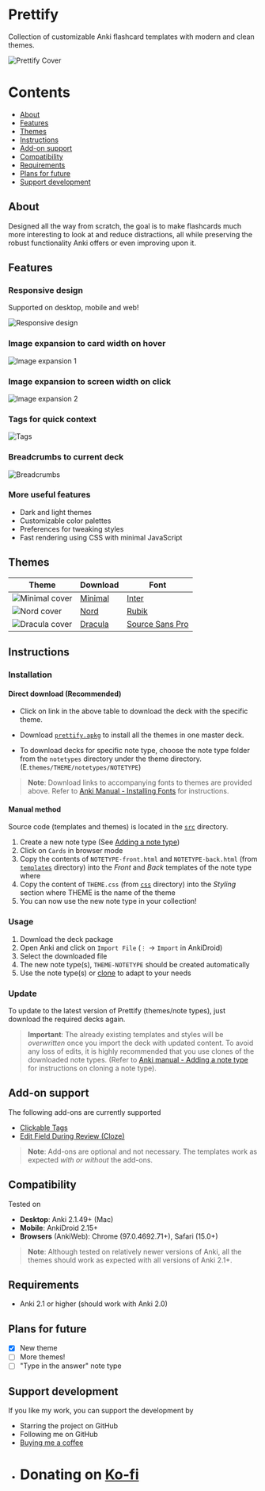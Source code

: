 # Prettify

Collection of customizable Anki flashcard templates with modern and clean themes.

![Prettify Cover](res/images/prettify-cover.png)

# Contents

- [About](#about)
- [Features](#features)
- [Themes](#themes)
- [Instructions](#instructions)
- [Add-on support](#add-on-support)
- [Compatibility](#compatibility)
- [Requirements](#requirements)
- [Plans for future](#plans-for-future)
- [Support development](#support-development)

## About

Designed all the way from scratch, the goal is to make flashcards much more interesting to look at and reduce distractions, all while preserving the robust functionality Anki offers or even improving upon it.

## Features

### Responsive design

Supported on desktop, mobile and web!

![Responsive design](res/images/prettify-responsive.png)

### Image expansion to card width on hover

![Image expansion 1](res/gifs/images-1.gif)

### Image expansion to screen width on click

![Image expansion 2](res/gifs/images-2.gif)

### Tags for quick context

![Tags](res/gifs/tags.gif)

### Breadcrumbs to current deck

![Breadcrumbs](res/images/breadcrumbs.png)

### More useful features

- Dark and light themes
- Customizable color palettes
- Preferences for tweaking styles
- Fast rendering using CSS with minimal JavaScript

## Themes

| Theme                                          | Download                                        | Font                                                                 |
| ---------------------------------------------- | ----------------------------------------------- | -------------------------------------------------------------------- |
| ![Minimal cover](res/images/minimal-cover.png) | [Minimal](themes/minimal/prettify-minimal.apkg) | [Inter](https://rsms.me/inter/)                                      |
| ![Nord cover](res/images/nord-cover.png)       | [Nord](themes/nord/prettify-nord.apkg)          | [Rubik](https://rsms.me/inter/)                                      |
| ![Dracula cover](res/images/dracula-cover.png) | [Dracula](themes/dracula/prettify-dracula.apkg) | [Source Sans Pro](https://fonts.google.com/specimen/Source+Sans+Pro) |

## Instructions

### Installation

#### Direct download (Recommended)

- Click on link in the above table to download the deck with the specific theme.

- Download [`prettify.apkg`](prettify.apkg) to install all the themes in one master deck.

- To download decks for specific note type, choose the note type folder from the `notetypes` directory under the theme directory. (E.`themes/THEME/notetypes/NOTETYPE`)

> **Note**: Download links to accompanying fonts to themes are provided above. Refer to [Anki Manual - Installing Fonts](https://docs.ankiweb.net/templates/styling.html#installing-fonts) for instructions.

#### Manual method

Source code (templates and themes) is located in the [`src`](src) directory.

1. Create a new note type (See [Adding a note type](https://docs.ankiweb.net/editing.html#adding-a-note-type))
2. Click on `Cards` in browser mode
3. Copy the contents of `NOTETYPE-front.html` and `NOTETYPE-back.html` (from [`templates`](src/templates/default/) directory) into the _Front_ and _Back_ templates of the note type where
4. Copy the content of `THEME.css` (from [`css`](/src/styles/css) directory) into the _Styling_ section where THEME is the name of the theme
5. You can now use the new note type in your collection!

### Usage

1. Download the deck package
2. Open Anki and click on `Import File` (`⋮` -> `Import` in AnkiDroid)
3. Select the downloaded file
4. The new note type(s), `THEME-NOTETYPE` should be created automatically
5. Use the note type(s) or [clone](https://docs.ankiweb.net/editing.html#adding-a-note-type) to adapt to your needs

### Update

To update to the latest version of Prettify (themes/note types), just download the required decks again.

> **Important**: The already existing templates and styles will be _overwritten_ once you import the deck with updated content. To avoid any loss of edits, it is highly recommended that you use clones of the downloaded note types. (Refer to [Anki manual - Adding a note type](https://docs.ankiweb.net/editing.html#adding-a-note-type) for instructions on cloning a note type).

## Add-on support

The following add-ons are currently supported

- [Clickable Tags](https://ankiweb.net/shared/info/1739176371)
- [Edit Field During Review (Cloze)](https://ankiweb.net/shared/info/385888438)

> **Note**: Add-ons are optional and not necessary. The templates work as expected _with or without_ the add-ons.

## Compatibility

Tested on

- **Desktop**: Anki 2.1.49+ (Mac)
- **Mobile**: AnkiDroid 2.15+
- **Browsers** (AnkiWeb): Chrome (97.0.4692.71+), Safari (15.0+)

> **Note**: Although tested on relatively newer versions of Anki, all the themes should work as expected with all versions of Anki 2.1+.

## Requirements

- Anki 2.1 or higher (should work with Anki 2.0)

## Plans for future

- [x] New theme
- [ ] More themes!
- [ ] "Type in the answer" note type

## Support development

If you like my work, you can support the development by

- Starring the project on GitHub
- Following me on GitHub
- [Buying me a coffee](https://www.buymeacoffee.com/pranavdeshai)
- # Donating on [Ko-fi](https://ko-fi.com/pranavdeshai)
